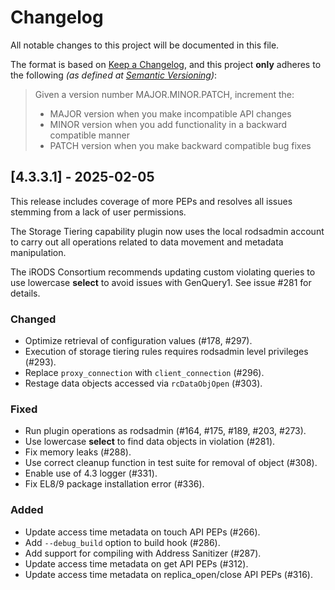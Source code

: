 # Changelog

All notable changes to this project will be documented in this file.

The format is based on [Keep a Changelog](https://keepachangelog.com/en/1.1.0/),
and this project **only** adheres to the following _(as defined at [Semantic Versioning](https://semver.org/spec/v2.0.0.html))_:

> Given a version number MAJOR.MINOR.PATCH, increment the:
> 
> - MAJOR version when you make incompatible API changes
> - MINOR version when you add functionality in a backward compatible manner
> - PATCH version when you make backward compatible bug fixes

## [4.3.3.1] - 2025-02-05

This release includes coverage of more PEPs and resolves all issues stemming from a lack of user permissions.

The Storage Tiering capability plugin now uses the local rodsadmin account to carry out all operations related to data movement and metadata manipulation.

The iRODS Consortium recommends updating custom violating queries to use lowercase **select** to avoid issues with GenQuery1. See issue #281 for details.

### Changed

- Optimize retrieval of configuration values (#178, #297).
- Execution of storage tiering rules requires rodsadmin level privileges (#293).
- Replace `proxy_connection` with `client_connection` (#296).
- Restage data objects accessed via `rcDataObjOpen` (#303).

### Fixed

- Run plugin operations as rodsadmin (#164, #175, #189, #203, #273).
- Use lowercase **select** to find data objects in violation (#281).
- Fix memory leaks (#288).
- Use correct cleanup function in test suite for removal of object (#308).
- Enable use of 4.3 logger (#331).
- Fix EL8/9 package installation error (#336).

### Added

- Update access time metadata on touch API PEPs (#266).
- Add `--debug_build` option to build hook (#286).
- Add support for compiling with Address Sanitizer (#287).
- Update access time metadata on get API PEPs (#312).
- Update access time metadata on replica_open/close API PEPs (#316).
